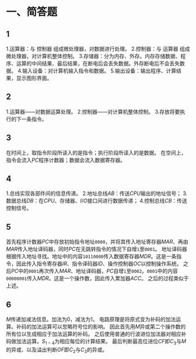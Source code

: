 # 一、简答题

## 1

1.运算器：与 控制器 组成微处理器，对数据进行处理。
2.控制器：与 运算器 组成微处理器，对计算机整体控制。
3.存储器：分为内存、外存。内存存储数据、程序、运算的中间结果、最后结果，在断电后会丢失数据。外存断电后不会丢失数据。
4.输入设备：对计算机输入指令和数据。
5.输出设备：输出程序、计算结果，显示图形界面。

## 2

1.运算器——对数据运算处理。
2.控制器——对计算机整体控制。
3.存放将要执行的下一条指令。

## 3

在时间上，取指令阶段所读入的是指令；执行阶段所读入的是数据。
在空间上，指令会流入$PC$程序计数器；数据会流入数据寄存器。

## 4

1.总线实现各部件间的信息传递。
2.地址总线$AB$：传送$CPU$输出的地址信号；
3.数据总线$DB$：在$CPU$、存储器、$I/O$接口间进行数据传递；
4.控制总线$CB$：传送控制信号。

## 5

首先程序计数器$PC$中存放初始指令地址`0000`，并将其传入地址寄存器$MAR$、再由$MAR$传入地址译码器，同时$PC$在无跳转指令的情况下自增`1`至`0001`。
地址译码器根据传入地址寻找。地址中的内容`10110000`传入数据寄存器$MDR$。这是一条指令，因此传入指令寄存器$IR$、指令译码器$ID$、操作控制器$OC$以控制操作系统。
之后$PC$中的`0001`再次传入$MAR$、地址译码器，$PC$自增`1`至`0002`。`0001`中的内容`00000001`传入$MDR$。这是一个操作数，因此传入累加器$ACC$。
之后的过程类似于上述。

## 6

$M$传递加减法信息。加法为$0$，减法为$1$。
电路原理是将原式变为补码的加法运算。补码的加法运算可以忽略符号位的影响。
因此首先用$M$异或第二个操作数的所有位以生成相应于加法运算的补码。
之后使用普通的行波进位加法器对相应补码做加法运算。$S_{1-4}$为相应每位的计算结果。
最后判断最高位进位$CF$即$C_3$与$M$的异或、以及溢出判断$OF$即$C_2$与$C_3$的异或。
